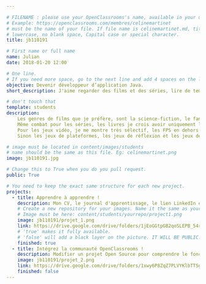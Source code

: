 ```yaml
---

# FILENAME : please use your OpenClassrooms's name, available in your url.
# Example: https://openclassrooms.com/membres/celinemartinet
# must be the name of your file. If file name is celinemartinet.md, title is celinemartinet.
# lowercase, no blank space, Capital case or special character.
title: jb110191

# First name or full name
name: Julian
date: 2018-01-20 12:00

# One line.
# If you need more space, go to the next line and add 4 spaces on the left, as in 'description'.
objective: Devenir développeur d’application Java. 
short_description: J'aime regarder des films et des séries, lire de temps en temps, même si je préfère les jeux vidéo.

# don't touch that
template: students
description:
    Les genres de films que je préfère, sont la science-fiction, le fantastique, la comédie et l'action.
    Même combat pour les séries, les livres je crois avoir uniquement lu de la scifi et du fantastique.
    Pour les jeux vidéo, je me montre très sélectif, les FPS en dehors du carcan "Mordern FPS vs Fast-FPS" (y a autre chose que COD/BF et Quake/Unreal).
    Sinon les jeux de plateformes, les jeux de réflexion et les jeux de stratégies me plaisent bien.

# image must be located in content/images/students
# name should be the same as this file. Eg: celinemartinet.png
image: jb110191.jpg

# Change this to True when you do you pull request.
public: True

# You need to keep the exact same structure for each new project.
projects:
  - title: Apprendre à apprendre !
    description: Mon CV, le journal d'apprentissage, le lien LinkedIn et les objectifs d'apprentissage.
    # Create a new repository for your images. Name it the same as your nickname and profile picture.
    # Image must be here: content/students/yourrepo/project1.png
    image: jb110191/projet_1.png
    link: https://drive.google.com/drive/folders/1jEoGGtpGB2qoSLEPB_54rGLAFzsIV04v
    # 'true' makes it fully available.
    # 'false' will add a black layer on the picture. IT WILL BE PUBLIC!
    finished: true
  - title: Intégrez la communauté OpenClassrooms !
    description: Modifier un projet Open Source pour comprendre le fonctionnement de Git, Github et des PR.
    image: jb110191/projet_2.png
    link: https://drive.google.com/drive/folders/1xwy6P8ZqZ7PLVYKlbTTSg3-Q-bQUdoEv
    finished: false
---
```

